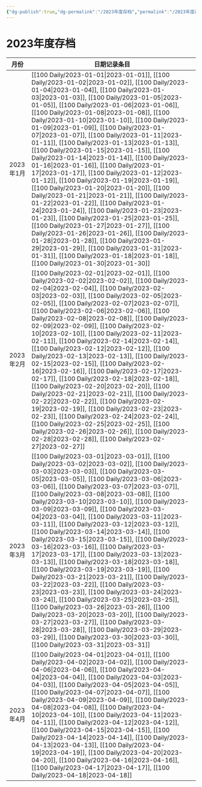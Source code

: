 ```yaml
---
{"dg-publish":true,"dg-permalink":"/2023年度存档","permalink":"/2023年度存档/","created":"2023-01-09T17:08:57.000+08:00","updated":"2023-02-26T00:50:22.000+08:00"}
---
```


# 2023年度存档

| 月份      | 日期记录条目                                                                                                                                                                                                                                                                                                                                                                                                                                                                                                                                                                                                                                                                                                                                                                                                                                                                                                                                                                                                                                                                                                                                                                                                                                                                                                                |
| ------- | --------------------------------------------------------------------------------------------------------------------------------------------------------------------------------------------------------------------------------------------------------------------------------------------------------------------------------------------------------------------------------------------------------------------------------------------------------------------------------------------------------------------------------------------------------------------------------------------------------------------------------------------------------------------------------------------------------------------------------------------------------------------------------------------------------------------------------------------------------------------------------------------------------------------------------------------------------------------------------------------------------------------------------------------------------------------------------------------------------------------------------------------------------------------------------------------------------------------------------------------------------------------------------------------------------------------- |
| 2023年1月 | [[100 Daily/2023-01-01\|2023-01-01]], [[100 Daily/2023-01-02\|2023-01-02]], [[100 Daily/2023-01-04\|2023-01-04]], [[100 Daily/2023-01-03\|2023-01-03]], [[100 Daily/2023-01-05\|2023-01-05]], [[100 Daily/2023-01-06\|2023-01-06]], [[100 Daily/2023-01-08\|2023-01-08]], [[100 Daily/2023-01-10\|2023-01-10]], [[100 Daily/2023-01-09\|2023-01-09]], [[100 Daily/2023-01-07\|2023-01-07]], [[100 Daily/2023-01-11\|2023-01-11]], [[100 Daily/2023-01-13\|2023-01-13]], [[100 Daily/2023-01-15\|2023-01-15]], [[100 Daily/2023-01-14\|2023-01-14]], [[100 Daily/2023-01-16\|2023-01-16]], [[100 Daily/2023-01-17\|2023-01-17]], [[100 Daily/2023-01-12\|2023-01-12]], [[100 Daily/2023-01-19\|2023-01-19]], [[100 Daily/2023-01-20\|2023-01-20]], [[100 Daily/2023-01-21\|2023-01-21]], [[100 Daily/2023-01-22\|2023-01-22]], [[100 Daily/2023-01-24\|2023-01-24]], [[100 Daily/2023-01-23\|2023-01-23]], [[100 Daily/2023-01-25\|2023-01-25]], [[100 Daily/2023-01-27\|2023-01-27]], [[100 Daily/2023-01-26\|2023-01-26]], [[100 Daily/2023-01-28\|2023-01-28]], [[100 Daily/2023-01-29\|2023-01-29]], [[100 Daily/2023-01-31\|2023-01-31]], [[100 Daily/2023-01-18\|2023-01-18]], [[100 Daily/2023-01-30\|2023-01-30]] |
| 2023年2月 | [[100 Daily/2023-02-01\|2023-02-01]], [[100 Daily/2023-02-02\|2023-02-02]], [[100 Daily/2023-02-04\|2023-02-04]], [[100 Daily/2023-02-03\|2023-02-03]], [[100 Daily/2023-02-05\|2023-02-05]], [[100 Daily/2023-02-07\|2023-02-07]], [[100 Daily/2023-02-06\|2023-02-06]], [[100 Daily/2023-02-08\|2023-02-08]], [[100 Daily/2023-02-09\|2023-02-09]], [[100 Daily/2023-02-10\|2023-02-10]], [[100 Daily/2023-02-11\|2023-02-11]], [[100 Daily/2023-02-14\|2023-02-14]], [[100 Daily/2023-02-12\|2023-02-12]], [[100 Daily/2023-02-13\|2023-02-13]], [[100 Daily/2023-02-15\|2023-02-15]], [[100 Daily/2023-02-16\|2023-02-16]], [[100 Daily/2023-02-17\|2023-02-17]], [[100 Daily/2023-02-18\|2023-02-18]], [[100 Daily/2023-02-20\|2023-02-20]], [[100 Daily/2023-02-21\|2023-02-21]], [[100 Daily/2023-02-22\|2023-02-22]], [[100 Daily/2023-02-19\|2023-02-19]], [[100 Daily/2023-02-23\|2023-02-23]], [[100 Daily/2023-02-24\|2023-02-24]], [[100 Daily/2023-02-25\|2023-02-25]], [[100 Daily/2023-02-26\|2023-02-26]], [[100 Daily/2023-02-28\|2023-02-28]], [[100 Daily/2023-02-27\|2023-02-27]]                                                                                                                            |
| 2023年3月 | [[100 Daily/2023-03-01\|2023-03-01]], [[100 Daily/2023-03-02\|2023-03-02]], [[100 Daily/2023-03-03\|2023-03-03]], [[100 Daily/2023-03-05\|2023-03-05]], [[100 Daily/2023-03-06\|2023-03-06]], [[100 Daily/2023-03-07\|2023-03-07]], [[100 Daily/2023-03-08\|2023-03-08]], [[100 Daily/2023-03-10\|2023-03-10]], [[100 Daily/2023-03-09\|2023-03-09]], [[100 Daily/2023-03-04\|2023-03-04]], [[100 Daily/2023-03-11\|2023-03-11]], [[100 Daily/2023-03-12\|2023-03-12]], [[100 Daily/2023-03-14\|2023-03-14]], [[100 Daily/2023-03-15\|2023-03-15]], [[100 Daily/2023-03-16\|2023-03-16]], [[100 Daily/2023-03-17\|2023-03-17]], [[100 Daily/2023-03-13\|2023-03-13]], [[100 Daily/2023-03-18\|2023-03-18]], [[100 Daily/2023-03-19\|2023-03-19]], [[100 Daily/2023-03-21\|2023-03-21]], [[100 Daily/2023-03-22\|2023-03-22]], [[100 Daily/2023-03-23\|2023-03-23]], [[100 Daily/2023-03-24\|2023-03-24]], [[100 Daily/2023-03-25\|2023-03-25]], [[100 Daily/2023-03-26\|2023-03-26]], [[100 Daily/2023-03-20\|2023-03-20]], [[100 Daily/2023-03-27\|2023-03-27]], [[100 Daily/2023-03-28\|2023-03-28]], [[100 Daily/2023-03-29\|2023-03-29]], [[100 Daily/2023-03-30\|2023-03-30]], [[100 Daily/2023-03-31\|2023-03-31]] |
| 2023年4月 | [[100 Daily/2023-04-01\|2023-04-01]], [[100 Daily/2023-04-02\|2023-04-02]], [[100 Daily/2023-04-06\|2023-04-06]], [[100 Daily/2023-04-04\|2023-04-04]], [[100 Daily/2023-04-03\|2023-04-03]], [[100 Daily/2023-04-05\|2023-04-05]], [[100 Daily/2023-04-07\|2023-04-07]], [[100 Daily/2023-04-09\|2023-04-09]], [[100 Daily/2023-04-08\|2023-04-08]], [[100 Daily/2023-04-10\|2023-04-10]], [[100 Daily/2023-04-11\|2023-04-11]], [[100 Daily/2023-04-12\|2023-04-12]], [[100 Daily/2023-04-15\|2023-04-15]], [[100 Daily/2023-04-14\|2023-04-14]], [[100 Daily/2023-04-13\|2023-04-13]], [[100 Daily/2023-04-19\|2023-04-19]], [[100 Daily/2023-04-20\|2023-04-20]], [[100 Daily/2023-04-16\|2023-04-16]], [[100 Daily/2023-04-17\|2023-04-17]], [[100 Daily/2023-04-18\|2023-04-18]]                                                                                                                                                                                                                                                                                                                                                                                                                                                                    |

